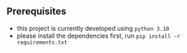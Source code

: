 ## Prerequisites
- this project is currently developed using ``python 3.10``
- please install the dependencies first, run ``pip install -r requirements.txt``